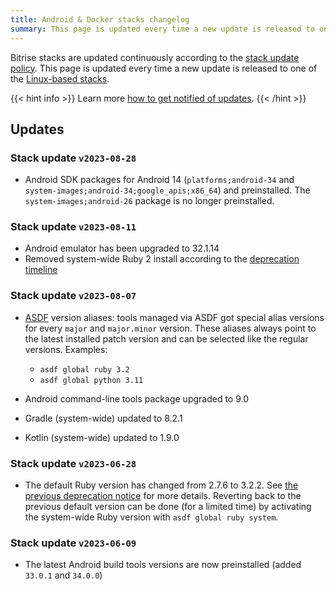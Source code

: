 ```yaml
---
title: Android & Docker stacks changelog
summary: This page is updated every time a new update is released to one of the [macOS-based Xcode stacks](/platform/linux).
---
```


Bitrise stacks are updated continuously according to the [stack update policy](https://devcenter.bitrise.io/en/infrastructure/build-stacks/stack-update-policy.html). This page is updated every time a new update is released to one of the [Linux-based stacks](/platform/linux).

{{< hint info >}}
Learn more [how to get notified of updates](../tips/Get%20notified.md).
{{< /hint >}}

## Updates

### Stack update `v2023-08-28`

- Android SDK packages for Android 14 (`platforms;android-34` and `system-images;android-34;google_apis;x86_64`) and preinstalled. The `system-images;android-26` package is no longer preinstalled.

### Stack update `v2023-08-11`

- Android emulator has been upgraded to 32.1.14
- Removed system-wide Ruby 2 install according to the [deprecation timeline](https://discuss.bitrise.io/t/ruby-2-7-x-deprecation/22544)

### Stack update `v2023-08-07`

- [ASDF](https://asdf-vm.com/) version aliases: tools managed via ASDF got special alias versions for every `major` and `major.minor` version. These aliases always point to the latest installed patch version and can be selected like the regular versions. Examples:

  * `asdf global ruby 3.2`
  * `asdf global python 3.11`

- Android command-line tools package upgraded to 9.0
- Gradle (system-wide) updated to 8.2.1
- Kotlin (system-wide) updated to 1.9.0


### Stack update `v2023-06-28`

- The default Ruby version has changed from 2.7.6 to 3.2.2. See [the previous deprecation notice](https://discuss.bitrise.io/t/ruby-2-7-x-deprecation/22544) for more details. Reverting back to the previous default version can be done (for a limited time) by activating the system-wide Ruby version with `asdf global ruby system`.

### Stack update `v2023-06-09`

- The latest Android build tools versions are now preinstalled (added `33.0.1` and `34.0.0`)


